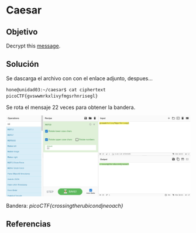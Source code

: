# Caesar

## Objetivo

Decrypt this [message](https://jupiter.challenges.picoctf.org/static/7d707a443e95054dc4cf30b1d9522ef0/ciphertext).

## Solución

Se dascarga el archivo con con el enlace adjunto, despues...

```bash
hone@unidad03:~/caesar$ cat ciphertext 
picoCTF{gvswwmrkxlivyfmgsrhnrisegl}
```

Se rota el mensaje 22 veces para obtener la bandera.

![img1.png](img1.png)

Bandera: *picoCTF{crossingtherubicondjneoach}*

## Referencias
